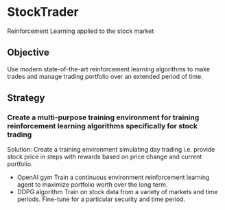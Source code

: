 # StockTrader
Reinforcement Learning applied to the stock market

## Objective
Use modern state-of-the-art reinforcement learning algorithms to make trades and manage trading portfolio over an extended period of time.

## Strategy

### Create a multi-purpose training environment for training reinforcement learning algorithms specifically for stock trading
Solution:
Create a training environment simulating day trading i.e. provide stock price in steps with rewards based on price change and current portfolio.
- OpenAI gym
Train a continuous environment reinforcement learning agent to maximize portfolio worth over the long term.
- DDPG algorithm
Train on stock data from a variety of markets and time periods. Fine-tune for a particular security and time period.
